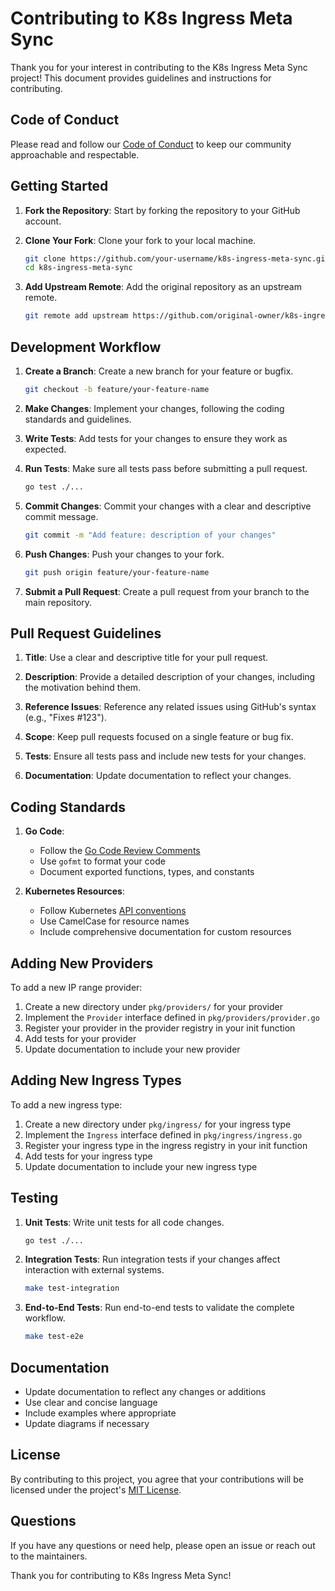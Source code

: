 # Contributing to K8s Ingress Meta Sync

Thank you for your interest in contributing to the K8s Ingress Meta Sync project! This document provides guidelines and instructions for contributing.

## Code of Conduct

Please read and follow our [Code of Conduct](CODE_OF_CONDUCT.md) to keep our community approachable and respectable.

## Getting Started

1. **Fork the Repository**: Start by forking the repository to your GitHub account.

2. **Clone Your Fork**: Clone your fork to your local machine.
   ```bash
   git clone https://github.com/your-username/k8s-ingress-meta-sync.git
   cd k8s-ingress-meta-sync
   ```

3. **Add Upstream Remote**: Add the original repository as an upstream remote.
   ```bash
   git remote add upstream https://github.com/original-owner/k8s-ingress-meta-sync.git
   ```

## Development Workflow

1. **Create a Branch**: Create a new branch for your feature or bugfix.
   ```bash
   git checkout -b feature/your-feature-name
   ```

2. **Make Changes**: Implement your changes, following the coding standards and guidelines.

3. **Write Tests**: Add tests for your changes to ensure they work as expected.

4. **Run Tests**: Make sure all tests pass before submitting a pull request.
   ```bash
   go test ./...
   ```

5. **Commit Changes**: Commit your changes with a clear and descriptive commit message.
   ```bash
   git commit -m "Add feature: description of your changes"
   ```

6. **Push Changes**: Push your changes to your fork.
   ```bash
   git push origin feature/your-feature-name
   ```

7. **Submit a Pull Request**: Create a pull request from your branch to the main repository.

## Pull Request Guidelines

1. **Title**: Use a clear and descriptive title for your pull request.

2. **Description**: Provide a detailed description of your changes, including the motivation behind them.

3. **Reference Issues**: Reference any related issues using GitHub's syntax (e.g., "Fixes #123").

4. **Scope**: Keep pull requests focused on a single feature or bug fix.

5. **Tests**: Ensure all tests pass and include new tests for your changes.

6. **Documentation**: Update documentation to reflect your changes.

## Coding Standards

1. **Go Code**:
   - Follow the [Go Code Review Comments](https://github.com/golang/go/wiki/CodeReviewComments)
   - Use `gofmt` to format your code
   - Document exported functions, types, and constants

2. **Kubernetes Resources**:
   - Follow Kubernetes [API conventions](https://github.com/kubernetes/community/blob/master/contributors/devel/sig-architecture/api-conventions.md)
   - Use CamelCase for resource names
   - Include comprehensive documentation for custom resources

## Adding New Providers

To add a new IP range provider:

1. Create a new directory under `pkg/providers/` for your provider
2. Implement the `Provider` interface defined in `pkg/providers/provider.go`
3. Register your provider in the provider registry in your init function
4. Add tests for your provider
5. Update documentation to include your new provider

## Adding New Ingress Types

To add a new ingress type:

1. Create a new directory under `pkg/ingress/` for your ingress type
2. Implement the `Ingress` interface defined in `pkg/ingress/ingress.go`
3. Register your ingress type in the ingress registry in your init function
4. Add tests for your ingress type
5. Update documentation to include your new ingress type

## Testing

1. **Unit Tests**: Write unit tests for all code changes.
   ```bash
   go test ./...
   ```

2. **Integration Tests**: Run integration tests if your changes affect interaction with external systems.
   ```bash
   make test-integration
   ```

3. **End-to-End Tests**: Run end-to-end tests to validate the complete workflow.
   ```bash
   make test-e2e
   ```

## Documentation

- Update documentation to reflect any changes or additions
- Use clear and concise language
- Include examples where appropriate
- Update diagrams if necessary

## License

By contributing to this project, you agree that your contributions will be licensed under the project's [MIT License](LICENSE).

## Questions

If you have any questions or need help, please open an issue or reach out to the maintainers.

Thank you for contributing to K8s Ingress Meta Sync!
